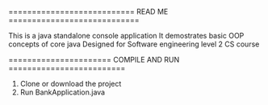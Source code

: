 =========================== READ ME ============================

This is a java standalone console application
It demostrates basic OOP concepts of core java
Designed for Software engineering level 2 CS course

====================== COMPILE AND RUN =========================
1. Clone or download the project
2. Run BankApplication.java 
